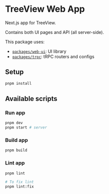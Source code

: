 # TreeView Web App

Next.js app for TreeView.

Contains both UI pages and API (all server-side).

This package uses:

- [`packages/web-ui`](../../packages/web-ui): UI library
- [`packages/trpc`](../../packages/trpc): tRPC routers and configs

## Setup

```bash
pnpm install
```

## Available scripts

### Run app

```bash
pnpm dev
pnpm start # server
```

### Build app

```bash
pnpm build
```

### Lint app

```bash
pnpm lint

# To fix lint
pnpm lint:fix
```
